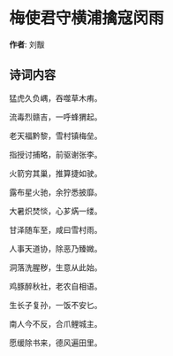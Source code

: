 # 梅使君守横浦擒寇闵雨

**作者**: 刘黻

## 诗词内容

猛虎久负嵎，吞噬草木痏。

流毒烈赣吉，一呼蜂猬起。

老天福黔黎，雪村镇梅垒。

指授讨捕略，前驱谢张李。

火箭穷其巢，推算捷如驶。

露布星火驰，余狞悉披靡。

大暑炽焚惔，心芗焫一缕。

甘泽随车至，咸曰雪村雨。

人事天道协，除恶乃臻媺。

洞落洗腥秽，生意从此始。

鸡豚醉秋社，老农自相语。

生长子复孙，一饭不安匕。

南人今不反，合爪鲤城主。

愿缓除书来，德风遍田里。

